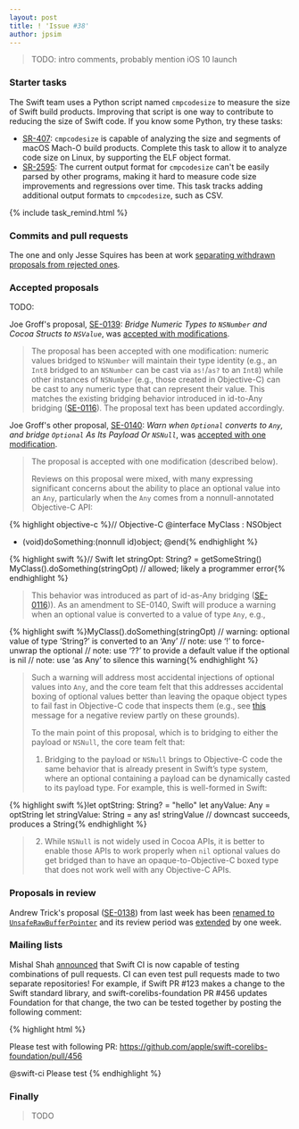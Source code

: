 ```yaml
---
layout: post
title: ! 'Issue #38'
author: jpsim
---
```


> TODO: intro comments, probably mention iOS 10 launch

<!--excerpt-->

### Starter tasks

The Swift team uses a Python script named `cmpcodesize` to measure the size of Swift build products. Improving that script is one way to contribute to reducing the size of Swift code. If you know some Python, try these tasks:

- [SR-407](https://bugs.swift.org/browse/SR-407): `cmpcodesize` is capable of analyzing the size and segments of macOS Mach-O build products. Complete this task to allow it to analyze code size on Linux, by supporting the ELF object format.
- [SR-2595](https://bugs.swift.org/browse/SR-2595): The current output format for `cmpcodesize` can't be easily parsed by other programs, making it hard to measure code size improvements and regressions over time. This task tracks adding additional output formats to `cmpcodesize`, such as CSV.

{% include task_remind.html %}

### Commits and pull requests

The one and only Jesse Squires has been at work [separating withdrawn proposals from rejected ones](https://github.com/apple/swift-evolution/pull/526).

### Accepted proposals

TODO:

Joe Groff's proposal, [SE-0139](https://github.com/apple/swift-evolution/blob/master/proposals/0139-bridge-nsnumber-and-nsvalue.md): *Bridge Numeric Types to `NSNumber` and Cocoa Structs to `NSValue`*, was [accepted with modifications](https://lists.swift.org/pipermail/swift-evolution-announce/2016-September/000283.html).

> The proposal has been accepted with one modification: numeric values bridged to `NSNumber` will maintain their type identity (e.g., an `Int8` bridged to an `NSNumber` can be cast via `as!`/`as?` to an `Int8`) while other instances of `NSNumber` (e.g., those created in Objective-C) can be cast to any numeric type that can represent their value. This matches the existing bridging behavior introduced in id-to-Any bridging ([SE-0116](https://github.com/apple/swift-evolution/blob/master/proposals/0116-id-as-any.md)). The proposal text has been updated accordingly.

Joe Groff's other proposal, [SE-0140](https://github.com/apple/swift-evolution/blob/master/proposals/0140-bridge-optional-to-nsnull.md): *Warn when `Optional` converts to `Any`, and bridge `Optional` As Its Payload Or `NSNull`*, was [accepted with one modification](https://lists.swift.org/pipermail/swift-evolution-announce/2016-September/000284.html).

> The proposal is accepted with one modification (described below).
> 
> Reviews on this proposal were mixed, with many expressing significant concerns about the ability to place an optional value into an `Any`, particularly when the `Any` comes from a nonnull-annotated Objective-C API:

{% highlight objective-c %}// Objective-C
@interface MyClass : NSObject
- (void)doSomething:(nonnull id)object;
@end{% endhighlight %}

{% highlight swift %}// Swift
let stringOpt: String? = getSomeString()
MyClass().doSomething(stringOpt)  // allowed; likely a programmer error{% endhighlight %}

> This behavior was introduced as part of id-as-Any bridging ([SE-0116](https://github.com/apple/swift-evolution/blob/master/proposals/0116-id-as-any.md))). As an amendment to SE-0140, Swift will produce a warning when an optional value is converted to a value of type `Any`, e.g.,

{% highlight swift %}MyClass().doSomething(stringOpt)  	// warning: optional value of type ‘String?’ is converted to an ‘Any’
					  				// note: use ‘!’ to force-unwrap the optional
					  				// note: use ‘??’ to provide a default value if the optional is nil
					  				// note: use ‘as Any’ to silence this warning{% endhighlight %}

> Such a warning will address most accidental injections of optional values into `Any`, and the core team felt that this addresses accidental boxing of optional values better than leaving the opaque object types to fail fast in Objective-C code that inspects them (e.g., see [this](https://lists.swift.org/pipermail/swift-evolution/Week-of-Mon-20160905/026961.html) message for a negative review partly on these grounds).
> 
> To the main point of this proposal, which is to bridging to either the payload or `NSNull`, the core team felt that:
> 
> 1) Bridging to the payload or `NSNull` brings to Objective-C code the same behavior that is already present in Swift’s type system, where an optional containing a payload can be dynamically casted to its payload type. For example, this is well-formed in Swift:

{% highlight swift %}let optString: String? = "hello"
let anyValue: Any = optString
let stringValue: String = any as! stringValue   // downcast succeeds, produces a String{% endhighlight %}

> 2) While `NSNull` is not widely used in Cocoa APIs, it is better to enable those APIs to work properly when `nil` optional values do get bridged than to have an opaque-to-Objective-C boxed type that does not work well with any Objective-C APIs.

### Proposals in review

Andrew Trick's proposal ([SE-0138](https://github.com/apple/swift-evolution/blob/master/proposals/0138-unsaferawbufferpointer.md)) from last week has been [renamed to `UnsafeRawBufferPointer`](https://github.com/apple/swift-evolution/pull/523) and its review period was [extended](https://lists.swift.org/pipermail/swift-evolution-announce/2016-September/000282.html) by one week.

### Mailing lists

Mishal Shah [announced](https://lists.swift.org/pipermail/swift-dev/Week-of-Mon-20160905/002883.html) that Swift CI is now capable of testing combinations of pull requests. CI can even test pull requests made to two separate repositories! For example, if Swift PR #123 makes a change to the Swift standard library, and swift-corelibs-foundation PR #456 updates Foundation for that change, the two can be tested together by posting the following comment:

{% highlight html %}
<!-- As a comment on apple/swift pull request #123 -->

Please test with following PR:
https://github.com/apple/swift-corelibs-foundation/pull/456

@swift-ci Please test
{% endhighlight %}

### Finally

> TODO
